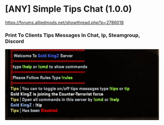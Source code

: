 # [ANY] Simple Tips Chat (1.0.0)
https://forums.alliedmods.net/showthread.php?p=2786018

### Print To Clients Tips Messages In Chat, Ip, Steamgroup,  Discord

![alt text](https://github.com/oqyh/Simple-Tips-Chat/blob/main/img/Screenshot%20(12424).png?raw=true)
